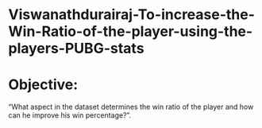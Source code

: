 # Viswanathdurairaj-To-increase-the-Win-Ratio-of-the-player-using-the-players-PUBG-stats
# Objective:
“What aspect in the dataset determines the win ratio of the player and how can he improve his win percentage?”.
